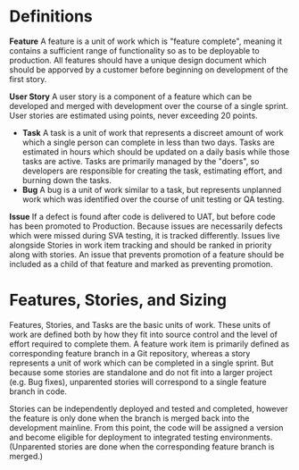 # Definitions

**Feature** A feature is a unit of work which is "feature complete", meaning it contains a sufficient range of functionality so as to be deployable to production. All features should have a unique design document which should be apporved by a customer before beginning on development of the first story.

**User Story** A user story is a component of a feature which can be developed and merged with development over the course of a single sprint. User stories are estimated using points, never exceeding 20 points.
* **Task** A task is a unit of work that represents a discreet amount of work which a single person can complete in less than two days. Tasks are estimated in hours which should be updated on a daily basis while those tasks are active. Tasks are primarily managed by the "doers", so developers are responsible for creating the task, estimating effort, and burning down the tasks.
* **Bug** A bug is a unit of work similar to a task, but represents unplanned work which was identified over the course of unit testing or QA testing.

**Issue** If a defect is found after code is delivered to UAT, but before code has been promoted to Production. Because issues are necessarily defects which were missed during SVA testing, it is tracked differently. Issues live alongside Stories in work item tracking and should be ranked in priority along with stories. An issue that prevents promotion of a feature should be included as a child of that feature and marked as preventing promotion.


# Features, Stories, and Sizing
Features, Stories, and Tasks are the basic units of work. These units of work are defined both by how they fit into source control and the level of effort required to complete them. A feature work item is primarily defined as corresponding feature branch in a Git repository, whereas a story represents a unit of work which can be completed in a single sprint. But because some stories are standalone and do not fit into a larger project (e.g. Bug fixes), unparented stories will correspond to a single feature branch in code.

Stories can be independently deployed and tested and completed, however the feature is only done when the branch is merged back into the development mainline. From this point, the code will be assigned a version and become eligible for deployment to integrated testing environments. (Unparented stories are done when the corresponding feature branch is merged.)

